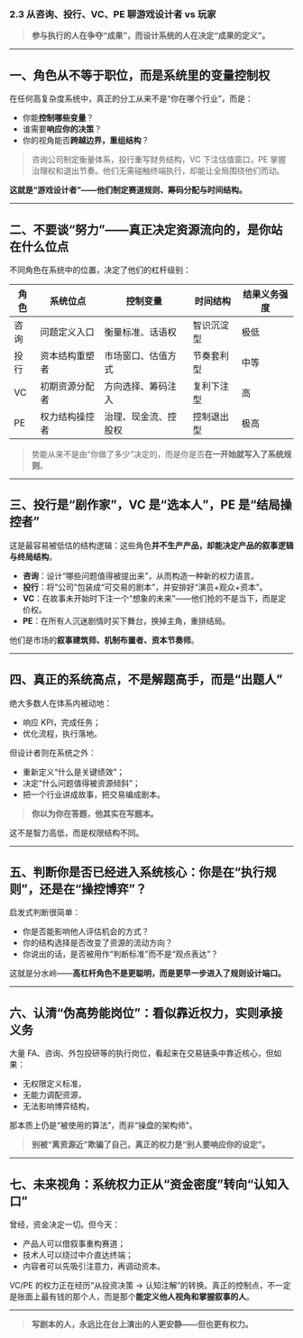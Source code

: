 ### 2.3 从咨询、投行、VC、PE 聊游戏设计者 vs 玩家

> **参与执行的人在争夺“成果”，而设计系统的人在决定“成果的定义”。**

---

## 一、角色从不等于职位，而是系统里的变量控制权

在任何高复杂度系统中，真正的分工从来不是“你在哪个行业”，而是：

- 你能**控制哪些变量**？
- 谁需要**响应你的决策**？
- 你的视角能否**跨越边界，重组结构**？

> 咨询公司制定衡量体系，投行重写财务结构，VC 下注估值窗口，PE 掌握治理权和退出节奏。他们无需碰触终端执行，却能让全局围绕他们而动。

**这就是“游戏设计者”——他们制定赛道规则、筹码分配与时间结构。**

---

## 二、不要谈“努力”——**真正决定资源流向的，是你站在什么位点**

不同角色在系统中的位置，决定了他们的杠杆级别：

| 角色 | 系统位点       | 控制变量             | 时间结构   | 结果义务强度 |
| ---- | -------------- | -------------------- | ---------- | ------------ |
| 咨询 | 问题定义入口   | 衡量标准、话语权     | 智识沉淀型 | 极低         |
| 投行 | 资本结构重塑者 | 市场窗口、估值方式   | 节奏套利型 | 中等         |
| VC   | 初期资源分配者 | 方向选择、筹码注入   | 复利下注型 | 高           |
| PE   | 权力结构操控者 | 治理、现金流、控股权 | 控制退出型 | 极高         |

> 势能从来不是由“你做了多少”决定的，而是你是否**在一开始就写入了系统规则**。

---

## 三、投行是“剧作家”，VC 是“选本人”，PE 是“结局操控者”

这是最容易被低估的结构逻辑：这些角色**并不生产产品，却能决定产品的叙事逻辑与终局结构**。

- **咨询**：设计“哪些问题值得被提出来”，从而构造一种新的权力语言。
- **投行**：将“公司”包装成“可交易的剧本”，并安排好“演员+观众+资本”。
- **VC**：在故事未开始时下注一个“想象的未来”——他们抢的不是当下，而是定价权。
- **PE**：在所有人沉迷剧情时买下舞台，换掉主角，重排结局。

他们是市场的**叙事建筑师、机制布置者、资本节奏师**。

---

## 四、真正的系统高点，不是解题高手，而是“出题人”

绝大多数人在体系内被动地：

- 响应 KPI，完成任务；
- 优化流程，执行落地。

但设计者则在系统之外：

- 重新定义“什么是关键绩效”；
- 决定“什么问题值得被资源倾斜”；
- 把一个行业讲成故事，把交易编成剧本。

> **你以为你在答题，他其实在写题本。**

这不是智力高低，而是权限结构不同。

---

## 五、判断你是否已经进入系统核心：你是在“执行规则”，还是在“操控博弈”？

启发式判断很简单：

- 你是否能影响他人评估机会的方式？
- 你的结构选择是否改变了资源的流动方向？
- 你说出的话，是否被用作“判断标准”而不是“观点表达”？

这就是分水岭——**高杠杆角色不是更聪明，而是更早一步进入了规则设计端口。**

---

## 六、认清“伪高势能岗位”：看似靠近权力，实则承接义务

大量 FA、咨询、外包投研等的执行岗位，看起来在交易链条中靠近核心，但如果：

- 无权限定义标准，
- 无能力调配资源，
- 无法影响博弈结构，

那本质上仍是“被使用的算法”，而非“操盘的架构师”。

> **别被“离资源近”欺骗了自己，真正的权力是“别人要响应你的设定”。**

---

## 七、未来视角：系统权力正从“资金密度”转向“认知入口”

曾经，资金决定一切。但今天：

- 产品人可以借叙事重构赛道；
- 技术人可以绕过中介直达终端；
- 内容者可以先吸引注意力，再调动资本。

VC/PE 的权力正在经历“从投资决策 → 认知注解”的转换。真正的控制点，不一定是账面上最有钱的那个人，而是那个**能定义他人视角和掌握叙事的人**。

---

> **写剧本的人，永远比在台上演出的人更安静——但也更有权力。**
